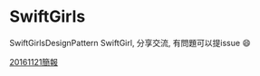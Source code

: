 # SwiftGirls
SwiftGirlsDesignPattern
SwiftGirl, 分享交流, 有問題可以提issue :smile:

[20161121簡報](https://hackmd.io/p/HyMLtxuWl#/)
